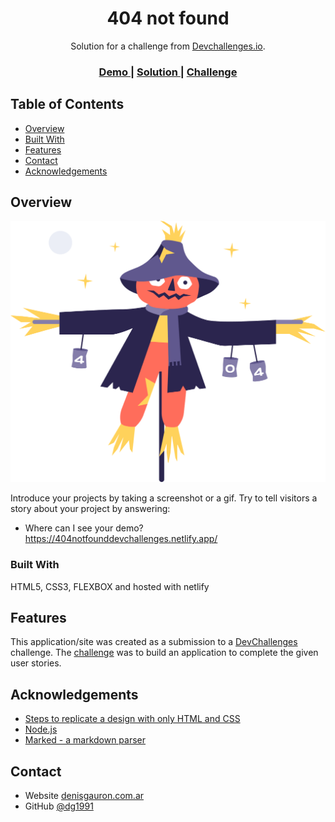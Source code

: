 <!-- Please update value in the {}  -->

<h1 align="center">404 not found</h1>

<div align="center">
   Solution for a challenge from  <a href="http://devchallenges.io" target="_blank">Devchallenges.io</a>.
</div>

<div align="center">
  <h3>
    <a href="https://404notfounddevchallenges.netlify.app/">
      Demo
    </a>
    <span> | </span>
    <a href="https://devchallenges.io/solutions/n9stgGy6WZmLJdAehSX0">
      Solution
    </a>
    <span> | </span>
    <a href="https://devchallenges.io/challenges/wBunSb7FPrIepJZAg0sY">
      Challenge
    </a>
  </h3>
</div>

<!-- TABLE OF CONTENTS -->

## Table of Contents

- [Overview](#overview)
- [Built With](#built-with)
- [Features](#features)
- [Contact](#contact)
- [Acknowledgements](#acknowledgements)

<!-- OVERVIEW -->

## Overview

![screenshot](https://github.com/dg1991/404notfound/blob/main/img/Scarecrow.png)

Introduce your projects by taking a screenshot or a gif. Try to tell visitors a story about your project by answering:

- Where can I see your demo?
https://404notfounddevchallenges.netlify.app/

### Built With

<!-- This section should list any major frameworks that you built your project using. Here are a few examples.-->

HTML5, CSS3, FLEXBOX and hosted with netlify

## Features

<!-- List the features of your application or follow the template. Don't share the figma file here :) -->

This application/site was created as a submission to a [DevChallenges](https://devchallenges.io/challenges) challenge. The [challenge](https://devchallenges.io/challenges/wBunSb7FPrIepJZAg0sY) was to build an application to complete the given user stories.


## Acknowledgements

<!-- This section should list any articles or add-ons/plugins that helps you to complete the project. This is optional but it will help you in the future. For exmpale -->

- [Steps to replicate a design with only HTML and CSS](https://devchallenges-blogs.web.app/how-to-replicate-design/)
- [Node.js](https://nodejs.org/)
- [Marked - a markdown parser](https://github.com/chjj/marked)

## Contact

- Website [denisgauron.com.ar](https://www.denisgauron.com.ar/)
- GitHub [@dg1991](https://github.com/dg1991/)
